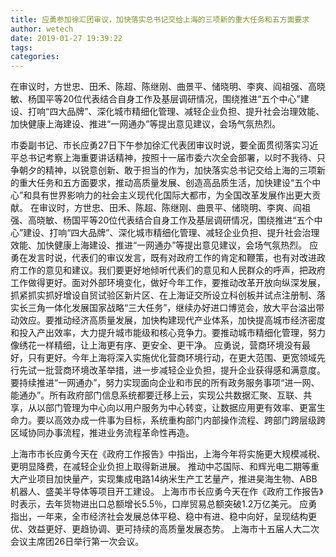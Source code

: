 ```yaml
---
title: 应勇参加徐汇团审议，加快落实总书记交给上海的三项新的重大任务和五方面要求
author: wetech
date: 2019-01-27 19:39:22
tags: 
categories: 
---
```

在审议时，方世忠、田禾、陈超、陈继刚、曲景平、储晓明、李爽、阎祖强、高晓敏、杨国平等20位代表结合自身工作及基层调研情况，围绕推进“五个中心”建设、打响“四大品牌”、深化城市精细化管理、减轻企业负担、提升社会治理效能、加快健康上海建设、推进“一网通办”等提出意见建议，会场气氛热烈。
<!-- more -->
市委副书记、市长应勇27日下午参加徐汇代表团审议时说，要全面贯彻落实习近平总书记考察上海重要讲话精神，按照十一届市委六次全会部署，以时不我待、只争朝夕的精神，以锐意创新、敢于担当的作为，加快落实总书记交给上海的三项新的重大任务和五方面要求，推动高质量发展、创造高品质生活，加快建设“五个中心”和具有世界影响力的社会主义现代化国际大都市，为全国改革发展作出更大贡献。
在审议时，方世忠、田禾、陈超、陈继刚、曲景平、储晓明、李爽、阎祖强、高晓敏、杨国平等20位代表结合自身工作及基层调研情况，围绕推进“五个中心”建设、打响“四大品牌”、深化城市精细化管理、减轻企业负担、提升社会治理效能、加快健康上海建设、推进“一网通办”等提出意见建议，会场气氛热烈。
应勇在发言时说，代表们的审议发言，既有对政府工作的肯定和鞭策，也有对改进政府工作的意见和建议。我们要更好地倾听代表们的意见和人民群众的呼声，把政府工作做得更好。面对外部环境变化，做好今年工作，要推动改革开放向纵深发展，抓紧抓实抓好增设自贸试验区新片区、在上海证交所设立科创板并试点注册制、落实长三角一体化发展国家战略“三大任务”，继续办好进口博览会，放大平台溢出带动效应。要推动经济高质量发展，加快构建现代产业体系，加快提高城市经济密度和投入产出效率，大力提升城市能级和核心竞争力。要推动城市精细化管理，努力像绣花一样精细，让上海更有序、更安全、更干净。
应勇说，营商环境没有最好，只有更好。今年上海将深入实施优化营商环境行动，在更大范围、更宽领域先行先试一批营商环境改革举措，进一步减轻企业负担，提升企业获得感和满意度。要持续推进“一网通办”，努力实现面向企业和市民的所有政务服务事项“进一网、能通办”。所有政府部门信息系统都要迁移上云，实现公共数据汇聚、互联、共享，从以部门管理为中心向以用户服务为中心转变，让数据应用更有效率、更富生命力。要以高效办成一件事为目标，系统重构部门内部操作流程、跨部门跨层级跨区域协同办事流程，推进业务流程革命性再造。
 
 
上海市市长应勇今天在《政府工作报告》中指出，上海今年将实施更大规模减税、更明显降费，在减轻企业负担上取得新进展。
推动中芯国际、和辉光电二期等重大产业项目加快量产，实现集成电路14纳米生产工艺量产，推进昊海生物、ABB机器人、盛美半导体等项目开工建设。
上海市市长应勇今天在作《政府工作报告》时表示，去年货物进出口总额增长5.5％，口岸贸易总额突破1.2万亿美元。
应勇指出，一年来，全市经济社会发展总体平稳、稳中有进、稳中向好，呈现结构更优、效益更好、更趋协调、更可持续的高质量发展态势。
上海市十五届人大二次会议主席团26日举行第一次会议。
